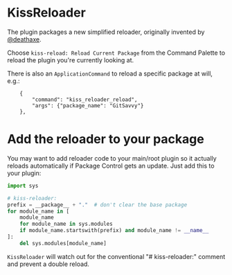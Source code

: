 # KissReloader

The plugin packages a new simplified reloader, originally invented by [@deathaxe](https://github.com/deathaxe).

Choose `kiss-reload: Reload Current Package` from the Command Palette to reload
the plugin you're currently looking at.

There is also an `ApplicationCommand` to reload a specific package at will, e.g.:

```json5
    {
        "command": "kiss_reloader_reload",
        "args": {"package_name": "GitSavvy"}
    },
```

# Add the reloader to your package

You may want to add reloader code to your main/root plugin so it actually reloads
automatically if Package Control gets an update.  Just add this to your plugin:

```python
import sys

# kiss-reloader:
prefix = __package__ + "."  # don't clear the base package
for module_name in [
    module_name
    for module_name in sys.modules
    if module_name.startswith(prefix) and module_name != __name__
]:
    del sys.modules[module_name]
```

`KissReloader` will watch out for the conventional "# kiss-reloader:" comment
and prevent a double reload.
